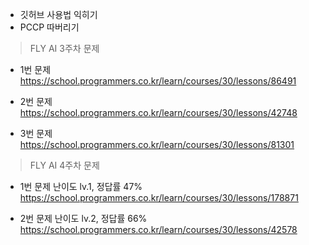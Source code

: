 * 깃허브 사용법 익히기
* PCCP 따버리기



> FLY AI 3주차 문제 
* 1번 문제
https://school.programmers.co.kr/learn/courses/30/lessons/86491

* 2번 문제
https://school.programmers.co.kr/learn/courses/30/lessons/42748

* 3번 문제
https://school.programmers.co.kr/learn/courses/30/lessons/81301



> FLY AI 4주차 문제
* 1번 문제
난이도 lv.1, 정답률 47%
https://school.programmers.co.kr/learn/courses/30/lessons/178871

* 2번 문제
난이도 lv.2, 정답률 66%
https://school.programmers.co.kr/learn/courses/30/lessons/42578
